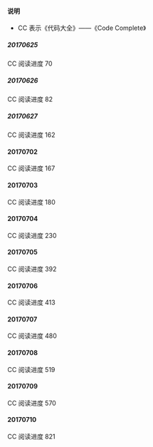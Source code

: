 #### 说明
- CC 表示《代码大全》——《Code Complete》

##### 20170625

CC 阅读进度 70

##### 20170626

CC 阅读进度 82

##### 20170627

CC 阅读进度 162

#### 20170702

CC 阅读进度 167

#### 20170703

CC 阅读进度 180

#### 20170704

CC 阅读进度 230

#### 20170705

CC 阅读进度 392

#### 20170706

CC 阅读进度 413

#### 20170707

CC 阅读进度 480

#### 20170708

CC 阅读进度 519

#### 20170709

CC 阅读进度 570

#### 20170710

CC 阅读进度 821